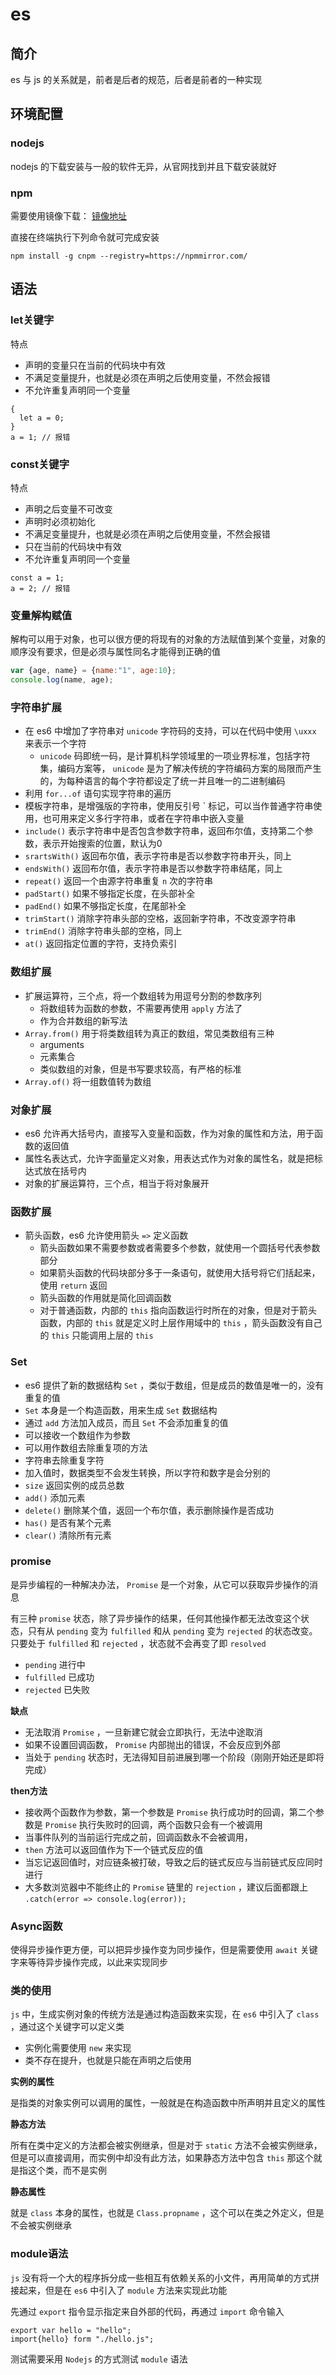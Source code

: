 # es

## 简介

es 与 js 的关系就是，前者是后者的规范，后者是前者的一种实现

## 环境配置

### nodejs

nodejs 的下载安装与一般的软件无异，从官网找到并且下载安装就好

### npm

需要使用镜像下载： [镜像地址](https://npmmirror.com/)

直接在终端执行下列命令就可完成安装

```shell
npm install -g cnpm --registry=https://npmmirror.com/
```

## 语法

### let关键字

特点

- 声明的变量只在当前的代码块中有效
- 不满足变量提升，也就是必须在声明之后使用变量，不然会报错
- 不允许重复声明同一个变量


```es6
{
  let a = 0;
}
a = 1; // 报错
```

### const关键字

特点

- 声明之后变量不可改变
- 声明时必须初始化
- 不满足变量提升，也就是必须在声明之后使用变量，不然会报错
- 只在当前的代码块中有效
- 不允许重复声明同一个变量

```es6
const a = 1;
a = 2; // 报错
```

### 变量解构赋值

解构可以用于对象，也可以很方便的将现有的对象的方法赋值到某个变量，对象的顺序没有要求，但是必须与属性同名才能得到正确的值

```JavaScript
var {age, name} = {name:"1", age:10};
console.log(name, age);
```

### 字符串扩展

- 在 es6 中增加了字符串对 `unicode` 字符码的支持，可以在代码中使用 `\uxxx` 来表示一个字符
  - `unicode` 码即统一码，是计算机科学领域里的一项业界标准，包括字符集，编码方案等， `unicode` 是为了解决传统的字符编码方案的局限而产生的，为每种语言的每个字符都设定了统一并且唯一的二进制编码
- 利用 `for...of` 语句实现字符串的遍历
- 模板字符串，是增强版的字符串，使用反引号 ` 标记，可以当作普通字符串使用，也可用来定义多行字符串，或者在字符串中嵌入变量
- `include()` 表示字符串中是否包含参数字符串，返回布尔值，支持第二个参数，表示开始搜索的位置，默认为0
- `srartsWith()` 返回布尔值，表示字符串是否以参数字符串开头，同上
- `endsWith()` 返回布尔值，表示字符串是否以参数字符串结尾，同上
- `repeat()` 返回一个由源字符串重复 `n` 次的字符串
- `padStart()` 如果不够指定长度，在头部补全
- `padEnd()` 如果不够指定长度，在尾部补全
- `trimStart()` 消除字符串头部的空格，返回新字符串，不改变源字符串
- `trimEnd()` 消除字符串头部的空格，同上
- `at()` 返回指定位置的字符，支持负索引

### 数组扩展

- 扩展运算符，三个点，将一个数组转为用逗号分割的参数序列
  - 将数组转为函数的参数，不需要再使用 `apply` 方法了
  - 作为合并数组的新写法
- `Array.from()` 用于将类数组转为真正的数组，常见类数组有三种
  - arguments
  - 元素集合
  - 类似数组的对象，但是书写要求较高，有严格的标准
- `Array.of()` 将一组数值转为数组

### 对象扩展

- es6 允许再大括号内，直接写入变量和函数，作为对象的属性和方法，用于函数的返回值
- 属性名表达式，允许字面量定义对象，用表达式作为对象的属性名，就是把标达式放在括号内
- 对象的扩展运算符，三个点，相当于将对象展开

### 函数扩展

- 箭头函数，es6 允许使用箭头 `=>` 定义函数
  - 箭头函数如果不需要参数或者需要多个参数，就使用一个圆括号代表参数部分
  - 如果箭头函数的代码块部分多于一条语句，就使用大括号将它们括起来，使用 `return` 返回
  - 箭头函数的作用就是简化回调函数
  - 对于普通函数，内部的 `this` 指向函数运行时所在的对象，但是对于箭头函数，内部的 `this` 就是定义时上层作用域中的 `this` ，箭头函数没有自己的 `this` 只能调用上层的 `this`

### Set

- es6 提供了新的数据结构 `Set` ，类似于数组，但是成员的数值是唯一的，没有重复的值
- `Set` 本身是一个构造函数，用来生成 `Set` 数据结构
- 通过 `add` 方法加入成员，而且 `Set` 不会添加重复的值
- 可以接收一个数组作为参数
- 可以用作数组去除重复项的方法
- 字符串去除重复字符
- 加入值时，数据类型不会发生转换，所以字符和数字是会分别的
- `size` 返回实例的成员总数
- `add()` 添加元素
- `delete()` 删除某个值，返回一个布尔值，表示删除操作是否成功
- `has()` 是否有某个元素
- `clear()` 清除所有元素

### promise

是异步编程的一种解决办法， `Promise` 是一个对象，从它可以获取异步操作的消息

有三种 `promise` 状态，除了异步操作的结果，任何其他操作都无法改变这个状态，只有从 `pending` 变为 `fulfilled` 和从 `pending` 变为 `rejected` 的状态改变。只要处于 `fulfilled` 和 `rejected` ，状态就不会再变了即 `resolved`

- `pending` 进行中
- `fulfilled` 已成功
- `rejected` 已失败

**缺点**

- 无法取消 `Promise` ，一旦新建它就会立即执行，无法中途取消
- 如果不设置回调函数， `Promise` 内部抛出的错误，不会反应到外部
- 当处于 `pending` 状态时，无法得知目前进展到哪一个阶段（刚刚开始还是即将完成）

**then方法**

- 接收两个函数作为参数，第一个参数是 `Promise` 执行成功时的回调，第二个参数是 `Promise` 执行失败时的回调，两个函数只会有一个被调用
- 当事件队列的当前运行完成之前，回调函数永不会被调用，
- `then` 方法可以返回值作为下一个链式反应的值
- 当忘记返回值时，对应链条被打破，导致之后的链式反应与当前链式反应同时进行
- 大多数浏览器中不能终止的 `Promise` 链里的 `rejection` ，建议后面都跟上 `.catch(error => console.log(error));`

### Async函数

使得异步操作更方便，可以把异步操作变为同步操作，但是需要使用 `await` 关键字来等待异步操作完成，以此来实现同步

### 类的使用

`js` 中，生成实例对象的传统方法是通过构造函数来实现，在 `es6` 中引入了 `class` ，通过这个关键字可以定义类

- 实例化需要使用 `new` 来实现
- 类不存在提升，也就是只能在声明之后使用

**实例的属性**

是指类的对象实例可以调用的属性，一般就是在构造函数中所声明并且定义的属性

**静态方法**

所有在类中定义的方法都会被实例继承，但是对于 `static` 方法不会被实例继承，但是可以直接调用，而实例中却没有此方法，如果静态方法中包含 `this` 那这个就是指这个类，而不是实例

**静态属性**

就是 `class` 本身的属性，也就是 `Class.propname` ，这个可以在类之外定义，但是不会被实例继承

### module语法

`js` 没有将一个大的程序拆分成一些相互有依赖关系的小文件，再用简单的方式拼接起来，但是在 `es6` 中引入了 `module` 方法来实现此功能

先通过 `export` 指令显示指定来自外部的代码，再通过 `import` 命令输入

```es6
export var hello = "hello";
import{hello} form "./hello.js";
```

测试需要采用 `Nodejs` 的方式测试 `module` 语法

